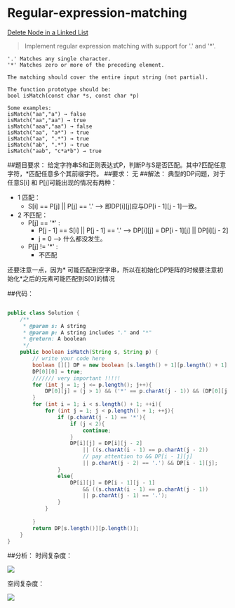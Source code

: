 # Regular-expression-matching

[Delete Node in a Linked List](https://leetcode.com/problems/regular-expression-matching/)

>Implement regular expression matching with support for '.' and '*'.

```
'.' Matches any single character.
'*' Matches zero or more of the preceding element.

The matching should cover the entire input string (not partial).

The function prototype should be:
bool isMatch(const char *s, const char *p)

Some examples:
isMatch("aa","a") → false
isMatch("aa","aa") → true
isMatch("aaa","aa") → false
isMatch("aa", "a*") → true
isMatch("aa", ".*") → true
isMatch("ab", ".*") → true
isMatch("aab", "c*a*b") → true
```


##题目要求：
给定字符串S和正则表达式P，判断P与S是否匹配。其中?匹配任意字符，\*匹配任意多个其前缀字符。
##要求：
无
##解法：
典型的DP问题，对于任意S[i] 和 P[j]可能出现的情况有两种：

- 1 匹配：
  - S[i] == P[j] || P[j] == '.' --> 即DP[i]\[j]应与DP[i - 1]\[j - 1]一致。
- 2 不匹配：
    - P[j] == '\*' :
      - P[j - 1] == S[i] || P[j - 1] == '.'  --> DP[i]\[j] = DP[i - 1]\[j] || DP[i]\[j - 2]
      - j = 0 --> 什么都没发生。
    - P[j] != '\*' :
      - 不匹配

还要注意一点，因为\* 可能匹配到空字串，所以在初始化DP矩阵的时候要注意初始化\*之后的元素可能匹配到S[0]的情况


##代码：
```java

public class Solution {
    /**
     * @param s: A string 
     * @param p: A string includes "." and "*"
     * @return: A boolean
     */
    public boolean isMatch(String s, String p) {
        // write your code here
        boolean [][] DP = new boolean [s.length() + 1][p.length() + 1];
        DP[0][0] = true;
        /////// very important !!!!!
        for (int j = 1; j <= p.length(); j++){
            DP[0][j] = (j > 1) && ('*' == p.charAt(j - 1)) && (DP[0][j - 2]);
        }
        for (int i = 1; i < s.length() + 1; ++i){
            for (int j = 1; j < p.length() + 1; ++j){
                if (p.charAt(j - 1) == '*'){
                    if (j < 2){
                        continue;
                    }
                    DP[i][j] = DP[i][j - 2] 
                        || ((s.charAt(i - 1) == p.charAt(j - 2)) 
                        // pay attention to && DP[i - 1][j]
                        || p.charAt(j - 2) == '.') && DP[i - 1][j];
                }
                else{
                    DP[i][j] = DP[i - 1][j - 1] 
                        && ((s.charAt(i - 1) == p.charAt(j - 1)) 
                        || p.charAt(j - 1) == '.');
                }
            }
            
        }
        return DP[s.length()][p.length()];
    }
}
```
##分析：
时间复杂度：


<img src="http://chart.googleapis.com/chart?cht=tx&chl=\Large  O(n^2)" style="border:none;">

空间复杂度：

<img src="http://chart.googleapis.com/chart?cht=tx&chl=\Large O(n^2)" style="border:none;">
